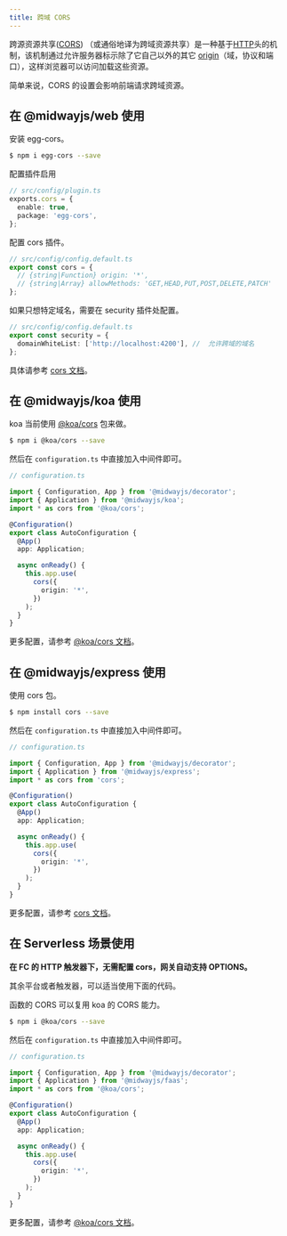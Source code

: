 ```yaml
---
title: 跨域 CORS
---
```


跨源资源共享([CORS](https://developer.mozilla.org/zh-CN/docs/Glossary/CORS)) （或通俗地译为跨域资源共享）是一种基于[HTTP](https://developer.mozilla.org/zh-CN/docs/Glossary/HTTP)头的机制，该机制通过允许服务器标示除了它自己以外的其它 [origin](https://developer.mozilla.org/zh-CN/docs/Glossary/Origin)（域，协议和端口），这样浏览器可以访问加载这些资源。

简单来说，CORS 的设置会影响前端请求跨域资源。

## 在 @midwayjs/web 使用

安装 egg-cors。

```bash
$ npm i egg-cors --save 
```

配置插件启用

```typescript
// src/config/plugin.ts
exports.cors = {
  enable: true,
  package: 'egg-cors',
};
```

配置 cors 插件。

```typescript
// src/config/config.default.ts
export const cors = {
  // {string|Function} origin: '*',
  // {string|Array} allowMethods: 'GET,HEAD,PUT,POST,DELETE,PATCH'
};
```

如果只想特定域名，需要在 security 插件处配置。

```typescript
// src/config/config.default.ts
export const security = {
  domainWhiteList: ['http://localhost:4200'], //  允许跨域的域名
};
```

具体请参考 [cors 文档](https://github.com/eggjs/egg-cors)。

## 在 @midwayjs/koa 使用

koa 当前使用 [@koa/cors](https://github.com/koajs/cors) 包来做。

```bash
$ npm i @koa/cors --save
```

然后在 `configuration.ts` 中直接加入中间件即可。

```typescript
// configuration.ts

import { Configuration, App } from '@midwayjs/decorator';
import { Application } from '@midwayjs/koa';
import * as cors from '@koa/cors';

@Configuration()
export class AutoConfiguration {
  @App()
  app: Application;

  async onReady() {
    this.app.use(
      cors({
        origin: '*',
      })
    );
  }
}
```

更多配置，请参考 [@koa/cors 文档](https://github.com/koajs/cors)。

## 在 @midwayjs/express 使用

使用 cors 包。

```bash
$ npm install cors --save
```

然后在 `configuration.ts` 中直接加入中间件即可。

```typescript
// configuration.ts

import { Configuration, App } from '@midwayjs/decorator';
import { Application } from '@midwayjs/express';
import * as cors from 'cors';

@Configuration()
export class AutoConfiguration {
  @App()
  app: Application;

  async onReady() {
    this.app.use(
      cors({
        origin: '*',
      })
    );
  }
}
```

更多配置，请参考 [cors 文档](https://expressjs.com/en/resources/middleware/cors.html)。

## 在 Serverless 场景使用

**在 FC 的 HTTP 触发器下，无需配置 cors，网关自动支持 OPTIONS。**

其余平台或者触发器，可以适当使用下面的代码。

函数的 CORS 可以复用 koa 的 CORS 能力。

```bash
$ npm i @koa/cors --save
```

然后在 `configuration.ts` 中直接加入中间件即可。

```typescript
// configuration.ts

import { Configuration, App } from '@midwayjs/decorator';
import { Application } from '@midwayjs/faas';
import * as cors from '@koa/cors';

@Configuration()
export class AutoConfiguration {
  @App()
  app: Application;

  async onReady() {
    this.app.use(
      cors({
        origin: '*',
      })
    );
  }
}
```

更多配置，请参考 [@koa/cors 文档](https://github.com/koajs/cors)。
